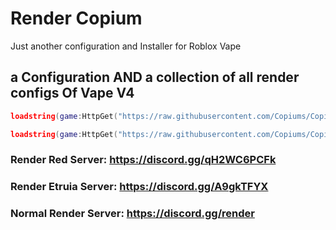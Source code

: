 # Render Copium
Just another configuration and Installer for Roblox Vape
## a Configuration AND a collection of all render configs Of Vape V4

```lua
loadstring(game:HttpGet("https://raw.githubusercontent.com/Copiums/Copium/main/Installer.lua", true))()
```
```lua
loadstring(game:HttpGet("https://raw.githubusercontent.com/Copiums/Copium/main/NewMainScript.lua", true))()
```

### Render Red Server: https://discord.gg/qH2WC6PCFk
### Render Etruia Server: https://discord.gg/A9gkTFYX
### Normal Render Server: https://discord.gg/render

